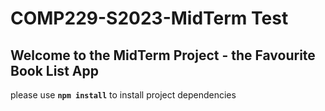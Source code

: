 # COMP229-S2023-MidTerm Test

## Welcome to the MidTerm Project - the Favourite Book List App

please use **`npm install`** to install project dependencies
